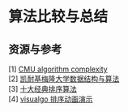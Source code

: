 # 算法比较与总结


## 资源与参考

[1] [CMU algorithm complexity](https://www.cs.cmu.edu/~adamchik/15-121/lectures/Algorithmic%20Complexity/complexity.html)  
[2] [凯耐基梅隆大学数据结构与算法](https://www.cs.cmu.edu/~adamchik/15-121/lectures/)  
[3] [十大经典排序算法](https://github.com/hustcc/JS-Sorting-Algorithm)  
[4] [visualgo 排序动画演示](https://visualgo.net/zh/sorting?slide=1)
